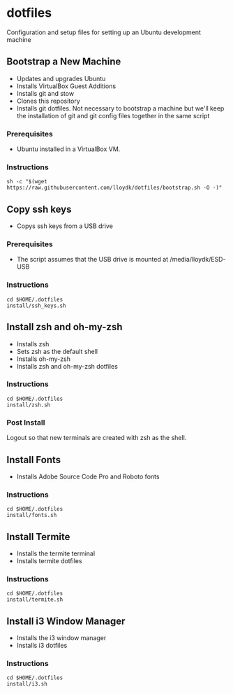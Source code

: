 # dotfiles
Configuration and setup files for setting up an Ubuntu development machine

## Bootstrap a New Machine
* Updates and upgrades Ubuntu
* Installs VirtualBox Guest Additions
* Installs git and stow
* Clones this repository
* Installs git dotfiles. Not necessary to bootstrap a machine but we'll keep the installation of git and git config files together in the same script
### Prerequisites
* Ubuntu installed in a VirtualBox VM.

### Instructions
```
sh -c "$(wget https://raw.githubusercontent.com/lloydk/dotfiles/bootstrap.sh -O -)"
```

## Copy ssh keys
* Copys ssh keys from a USB drive
### Prerequisites
* The script assumes that the USB drive is mounted at /media/lloydk/ESD-USB
### Instructions
```
cd $HOME/.dotfiles
install/ssh_keys.sh
```

## Install zsh and oh-my-zsh
* Installs zsh
* Sets zsh as the default shell
* Installs oh-my-zsh
* Installs zsh and oh-my-zsh dotfiles
### Instructions
```
cd $HOME/.dotfiles
install/zsh.sh
```
### Post Install
Logout so that new terminals are created with zsh as the shell.

## Install Fonts
* Installs Adobe Source Code Pro and Roboto fonts
### Instructions
```
cd $HOME/.dotfiles
install/fonts.sh
```

## Install Termite
* Installs the termite terminal
* Installs termite dotfiles
### Instructions
```
cd $HOME/.dotfiles
install/termite.sh
```

## Install i3 Window Manager
* Installs the i3 window manager
* Installs i3 dotfiles
### Instructions
```
cd $HOME/.dotfiles
install/i3.sh
```
